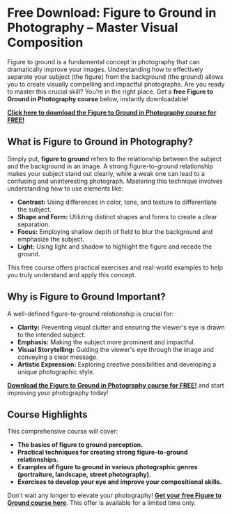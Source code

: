 # Free Download: Figure to Ground in Photography – Master Visual Composition

Figure to ground is a fundamental concept in photography that can dramatically improve your images. Understanding how to effectively separate your subject (the figure) from the background (the ground) allows you to create visually compelling and impactful photographs. Are you ready to master this crucial skill? You’re in the right place. Get a **free Figure to Ground in Photography course** below, instantly downloadable!

[**Click here to download the Figure to Ground in Photography course for FREE!**](https://udemywork.com/figure-to-ground-in-photography)

## What is Figure to Ground in Photography?

Simply put, **figure to ground** refers to the relationship between the subject and the background in an image. A strong figure-to-ground relationship makes your subject stand out clearly, while a weak one can lead to a confusing and uninteresting photograph. Mastering this technique involves understanding how to use elements like:

*   **Contrast:** Using differences in color, tone, and texture to differentiate the subject.
*   **Shape and Form:** Utilizing distinct shapes and forms to create a clear separation.
*   **Focus:** Employing shallow depth of field to blur the background and emphasize the subject.
*   **Light:** Using light and shadow to highlight the figure and recede the ground.

This free course offers practical exercises and real-world examples to help you truly understand and apply this concept.

## Why is Figure to Ground Important?

A well-defined figure-to-ground relationship is crucial for:

*   **Clarity:** Preventing visual clutter and ensuring the viewer's eye is drawn to the intended subject.
*   **Emphasis:** Making the subject more prominent and impactful.
*   **Visual Storytelling:** Guiding the viewer's eye through the image and conveying a clear message.
*   **Artistic Expression:** Exploring creative possibilities and developing a unique photographic style.

[**Download the Figure to Ground in Photography course for FREE!**](https://udemywork.com/figure-to-ground-in-photography) and start improving your photography today!

## Course Highlights

This comprehensive course will cover:

*   **The basics of figure to ground perception.**
*   **Practical techniques for creating strong figure-to-ground relationships.**
*   **Examples of figure to ground in various photographic genres (portraiture, landscape, street photography).**
*   **Exercises to develop your eye and improve your compositional skills.**

Don't wait any longer to elevate your photography! **[Get your free Figure to Ground course here](https://udemywork.com/figure-to-ground-in-photography)**. This offer is available for a limited time only.
